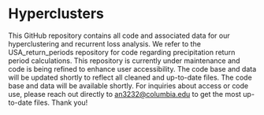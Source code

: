 # Hyperclusters

This GitHub repository contains all code and associated data for our hyperclustering and recurrent loss analysis. We refer to the USA_return_periods repository for code regarding precipitation return period calculations. This repository is currently under maintenance and code is being refined to enhance user accessibility. The code base and data will be updated shortly to reflect all cleaned and up-to-date files.  The code base and data will be available shortly. For inquiries about access or code use, please reach out directly to an3232@columbia.edu to get the most up-to-date files. Thank you!
